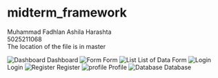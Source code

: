 # midterm_framework
Muhammad Fadhlan Ashila Harashta<br>
5025211068<br>
The location of the file is in master<br>

![Dashboard](https://cdn.discordapp.com/attachments/934661338934943774/1167014549061386261/image.png?ex=654c95fe&is=653a20fe&hm=84dadff7d8ef9d1ab2addd278afbc04071b1b32cd103df868de1a96bf265cadd&)
Dashboard
![Form](https://cdn.discordapp.com/attachments/934661338934943774/1167015021386154055/image.png?ex=654c966f&is=653a216f&hm=a651599aee7fba73ddec18835b52ac4a9881658b6a3b405f8b1c14d30fefd6a4&)
Form
![List](https://cdn.discordapp.com/attachments/934661338934943774/1167054331758006373/image.png?ex=654cbb0b&is=653a460b&hm=bcafddca2d78d251b330847d0993f498a9b8b9291c540f9e6093adc0f236b56c&)
List of Data
Form
![Login](https://cdn.discordapp.com/attachments/934661338934943774/1167019406203826196/image.png?ex=654c9a84&is=653a2584&hm=498c27447995385b11767792c6c7e2d32a9d22fb56521b17744b3c55cb5cce68&)
Login
![Register](https://cdn.discordapp.com/attachments/934661338934943774/1167053831314620456/image.png?ex=654cba94&is=653a4594&hm=1455e0841f6b05736db3e38b6c6ddbc2493c46cf572c1c746be3db77b9719ff4&)
Register
![profile](https://cdn.discordapp.com/attachments/934661338934943774/1167053437624655903/image.png?ex=654cba36&is=653a4536&hm=0a412d4b197742cdc35380d98410a5a208b051f8984ce847fa130f76d5c868ee&)
Profile
![Database](https://cdn.discordapp.com/attachments/934661338934943774/1167054115877171260/image.png?ex=654cbad8&is=653a45d8&hm=5217ae58b5d408216e2c80ab80f107d9e844fd9ef8b34625b0c1ee446b1d3207&)
Database
